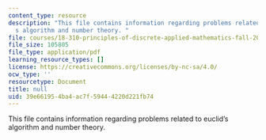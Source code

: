 ```yaml
---
content_type: resource
description: "This file contains information regarding problems related to euclid\u2019\
  s algorithm and number theory. "
file: courses/18-310-principles-of-discrete-applied-mathematics-fall-2013/39e661954ba4ac7f59444220d221fb74_MIT18_310F13_rec10.pdf
file_size: 105805
file_type: application/pdf
learning_resource_types: []
license: https://creativecommons.org/licenses/by-nc-sa/4.0/
ocw_type: ''
resourcetype: Document
title: null
uid: 39e66195-4ba4-ac7f-5944-4220d221fb74
---
```

This file contains information regarding problems related to euclid’s algorithm and number theory. 